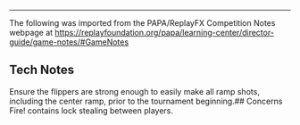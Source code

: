 ***
The following was imported from the PAPA/ReplayFX Competition Notes webpage at https://replayfoundation.org/papa/learning-center/director-guide/game-notes/#GameNotes
## Tech Notes
            
Ensure the flippers are strong enough to easily make all ramp shots, including the center ramp, prior to the tournament beginning.## Concerns
Fire! contains lock stealing between players.
